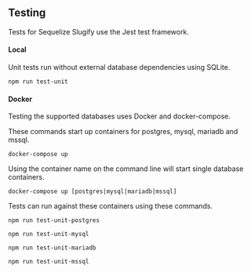 ## Testing

Tests for Sequelize Slugify use the Jest test framework.

#### Local
Unit tests run without external database dependencies using SQLite.
```shell
npm run test-unit
```
#### Docker
Testing the supported databases uses Docker and docker-compose.

These commands start up containers for postgres, mysql, mariadb and mssql.
```shell
docker-compose up
```

Using the container name on the command line will start single database containers.
```shell
docker-compose up [postgres|mysql|mariadb|mssql]
```

Tests can run against these containers using these commands.
```shell
npm run test-unit-postgres
```
```shell
npm run test-unit-mysql
```
```shell
npm run test-unit-mariadb
```
```shell
npm run test-unit-mssql
```

